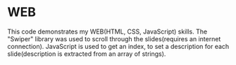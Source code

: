 # WEB

This code demonstrates my WEB(HTML, CSS, JavaScript) skills.
The "Swiper" library was used to scroll through the slides(requires an internet connection).
JavaScript is used to get an index, to set a description for each slide(description is extracted from an array of strings).
